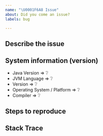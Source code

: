```yaml
---
name: "\U0001F6A8 Issue"
about: Did you come an issue?
labels: bug

---
```

<!--
Thanks for reporting an issue 🙌 ❤️

Before opening a new issue, please make sure that we do not have any duplicates already open. You can ensure this by searching the issue list for this repository. If there is a duplicate, please close your issue and add a comment to the existing issue instead.
-->

## Describe the issue
<!-- Please let us know what exactly is the issue with that part of the documentation -->

## System information (version)
<!-- Example
- Java Version => 11
- JVM Language => Scala
- Version => 2.13.2
- Operating System / Platform => Windows 64 Bit
- Compiler => IntelliJ IDEA
-->

- Java Version => :grey_question:
- JVM Language => :grey_question:
- Version => :grey_question:
- Operating System / Platform => :grey_question:
- Compiler => :grey_question:

## Steps to reproduce
<!-- to add code example fence it with triple backticks and optional file extension
    ```.scala
    // Scala code example
    ```
 or attach as .txt or .zip file
-->

## Stack Trace
<!-- to add code example fence it with triple backticks
    ```
    None is not Some
    java.lang.Exception: None is not Some
    	at org.specs2.matcher.MatchResultStackTrace.setStacktrace(Expectations.scala:57)
    	at org.specs2.matcher.MatchResultStackTrace.setStacktrace$(Expectations.scala:55)
    	at org.specs2.mutable.Specification.setStacktrace(Specification.scala:15)
    	at org.specs2.matcher.ExpectationsCreation.checkFailure(Expectations.scala:37)
    	at org.specs2.matcher.ExpectationsCreation.checkFailure$(Expectations.scala:36)
    	at org.specs2.mutable.Specification.checkFailure(Specification.scala:15)
    ```
 or attach as .txt or .zip file
-->